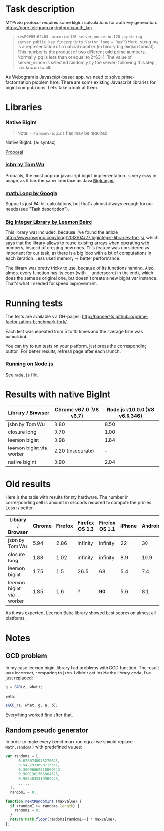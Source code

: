 Task description
================

MTProto protocol requires some bigint calculations for auth key generation: https://core.telegram.org/mtproto/auth_key.

> `resPQ#05162463 nonce:int128 server_nonce:int128 pq:string server_public_key_fingerprints:Vector long = ResPQ`
> Here, string pq is a representation of a natural number (in binary big endian format). This number is the product of two different odd prime numbers. Normally, pq is less than or equal to 2^63-1. The value of server_nonce is selected randomly by the server; following this step, it is known to all.

As Webogram is Javascript-based app, we need to solve prime-factorization problem here. There are some existing Javascript libraries for bigint computations. Let's take a look at them.


Libraries
=========

### Native BigInt

> Note: `--harmony-bigint` flag may be required

Native BigInt. (`2n` syntax)

[Proposal](https://github.com/tc39/proposal-bigint)

### [jsbn by Tom Wu](http://www-cs-students.stanford.edu/~tjw/jsbn/)

Probably, the most popular javascript bigint implementation. Is very easy in usage, as it has the same interface as Java [BigInteger](http://docs.oracle.com/javase/7/docs/api/java/math/BigInteger.html).

### [math.Long by Google](http://docs.closure-library.googlecode.com/git/class_goog_math_Long.html)

Supports just 64-bit calculations, but that's almost always enough for our needs (see "Task description").

### [Big Integer Library by Leemon Baird](http://www.leemon.com/crypto/BigInt.html)

This library was included, because I've found the article http://www.joseprio.com/blog/2013/04/27/biginteger-libraries-for-js/, which says that the library allows to reuse existing arrays when operating with numbers, instead of creating new ones. This feature was considered as important for our task, as there is a big loop with a lot of computations in each iteration. Less used memory => better performance.

The library was pretty tricky to use, because of its functions naming. Also, almost every function has its copy (with `_` (underscore) in the end), which does the same as original one, but doesn't create a new bigint var instance. That's what I needed for speed improvement.

Running tests
=============

The tests are available via GH-pages: http://bannerets.github.io/prime-factorization-benchmark-fork/.

Each test was repeated from 5 to 10 times and the average time was calculated.

You can try to run tests on your platform, just press the corresponding button. For better results, refresh page after each launch.

### Running on Node.js

See [`node.js`](node.js) file.

Results with native BigInt
=======

Library / Browser           | Chrome v67.0 (V8 v6.7) | Node.js v10.0.0 (V8 v6.6.346)
----------------------------|------------------------|-------------------------------
jsbn by Tom Wu              | 3.80                   | 8.50
closure long                | 0.70                   | 1.00
leemon bigint               | 0.98                   | 1.84
leemon bigint via worker    | 2.20 (inaccurate)      | -
native bigint               | 0.90                   | 2.04


Old results
=======

Here is the table with results for my hardware. 
The number in corresponding cell is amount in seconds required to compute the primes. Less is better.


Library  / Browser          | Chrome | Firefox | Firefox OS 1.3 | Firefox OS 1.1 | iPhone  | Android
----------------------------|--------|---------|----------------|----------------|---------|--------
jsbn by Tom Wu              | 5.94   | 2.86    | infinity       | infinity       | 22      | 30
closure long                | 1.88   | 1.02    | infinity       | infinity       | 8.9     | 10.9
leemon bigint               | 1.75   | 1.5     | 26.5           | 68             | 5.4     | 7.4
leemon bigint via worker    | 1.85   | 1.6     | ?              | **90**         | 5.6     | 8.1


As it was expected, Leemon Baird library showed best scores on almost all platforms.



Notes
===========


GCD problem
-----------

In my case leemon bigint library had problems with GCD function. The result was incorrect, comparing to jsbn. I didn't get inside the library code, I've just replaced:
```javascript
g = GCD(z, what);
```
with:
```javascript
eGCD_(z, what, g, a, b);
```

Everything worked fine after that.


Random pseudo generator
-----------------------

In order to make every benchmark run equal we should replace `Math.random()` with predefined values:

```javascript
var randoms = [
	  0.6780740048270673,
	  0.5422933690715581,
	  0.30996662518009543,
	  0.9001301566604525,
	  0.9054833319969475,
	  .....
  ],
  randomI = 0;

function nextRandomInt (maxValue) {
  if (randomI >= randoms.length) {
    randomI = 0;
  }
  return Math.floor(randoms[randomI++] * maxValue);
};
```
